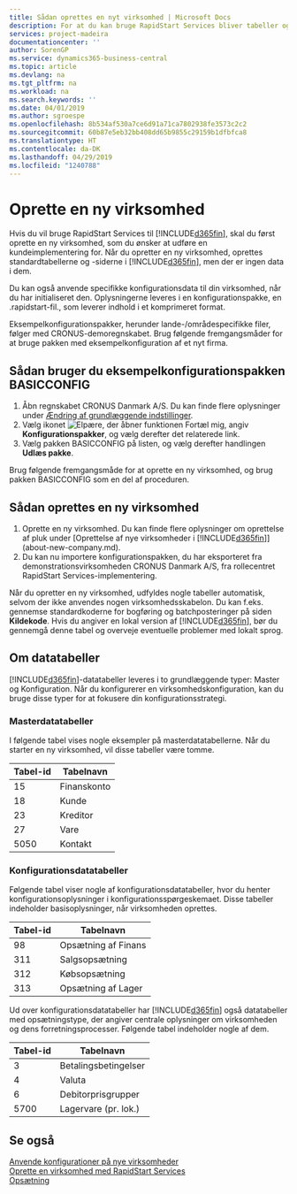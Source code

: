 ```yaml
---
title: Sådan oprettes en nyt virksomhed | Microsoft Docs
description: For at du kan bruge RapidStart Services bliver tabeller og sider oprettet, men der er ingen data i dem.
services: project-madeira
documentationcenter: ''
author: SorenGP
ms.service: dynamics365-business-central
ms.topic: article
ms.devlang: na
ms.tgt_pltfrm: na
ms.workload: na
ms.search.keywords: ''
ms.date: 04/01/2019
ms.author: sgroespe
ms.openlocfilehash: 8b534af530a7ce6d91a71ca7802938fe3573c2c2
ms.sourcegitcommit: 60b87e5eb32bb408dd65b9855c29159b1dfbfca8
ms.translationtype: HT
ms.contentlocale: da-DK
ms.lasthandoff: 04/29/2019
ms.locfileid: "1240788"
---
```

# <a name="create-a-new-company"></a>Oprette en ny virksomhed
Hvis du vil bruge RapidStart Services til [!INCLUDE[d365fin](includes/d365fin_md.md)], skal du først oprette en ny virksomhed, som du ønsker at udføre en kundeimplementering for. Når du opretter en ny virksomhed, oprettes standardtabellerne og -siderne i [!INCLUDE[d365fin](includes/d365fin_md.md)], men der er ingen data i dem.

Du kan også anvende specifikke konfigurationsdata til din virksomhed, når du har initialiseret den. Oplysningerne leveres i en konfigurationspakke, en .rapidstart-fil., som leverer indhold i et komprimeret format.  

Eksempelkonfigurationspakker, herunder lande-/områdespecifikke filer, følger med CRONUS-demoregnskabet. Brug følgende fremgangsmåder for at bruge pakken med eksempelkonfiguration af et nyt firma.  

## <a name="to-use-the-sample-basicconfig-configuration-package"></a>Sådan bruger du eksempelkonfigurationspakken BASICCONFIG  
1. Åbn regnskabet CRONUS Danmark A/S. Du kan finde flere oplysninger under [Ændring af grundlæggende indstillinger](ui-change-basic-settings.md).
2. Vælg ikonet ![Elpære, der åbner funktionen Fortæl mig](media/ui-search/search_small.png "Fortæl mig, hvad du vil foretage dig"), angiv **Konfigurationspakker**, og vælg derefter det relaterede link.  
3. Vælg pakken BASICCONFIG på listen, og vælg derefter handlingen **Udlæs pakke**.  

Brug følgende fremgangsmåde for at oprette en ny virksomhed, og brug pakken BASICCONFIG som en del af proceduren.  

## <a name="to-create-a-new-company"></a>Sådan oprettes en ny virksomhed  
1. Oprette en ny virksomhed. Du kan finde flere oplysninger om oprettelse af pluk under [Oprettelse af nye virksomheder i [!INCLUDE[d365fin](includes/d365fin_md.md)]](about-new-company.md).
2. Du kan nu importere konfigurationspakken, du har eksporteret fra demonstrationsvirksomheden CRONUS Danmark A/S, fra rollecentret RapidStart Services-implementering.

Når du opretter en ny virksomhed, udfyldes nogle tabeller automatisk, selvom der ikke anvendes nogen virksomhedsskabelon. Du kan f.eks. gennemse standardkoderne for bogføring og batchposteringer på siden **Kildekode**. Hvis du angiver en lokal version af [!INCLUDE[d365fin](includes/d365fin_md.md)], bør du gennemgå denne tabel og overveje eventuelle problemer med lokalt sprog.

## <a name="about-data-tables"></a>Om datatabeller
[!INCLUDE[d365fin](includes/d365fin_md.md)]-datatabeller leveres i to grundlæggende typer: Master og Konfiguration. Når du konfigurerer en virksomhedskonfiguration, kan du bruge disse typer for at fokusere din konfigurationsstrategi.  

### <a name="master-data-tables"></a>Masterdatatabeller  
I følgende tabel vises nogle eksempler på masterdatatabellerne. Når du starter en ny virksomhed, vil disse tabeller være tomme.  

|Tabel-id|Tabelnavn|  
|-------------------|--------------------|  
|15|Finanskonto|  
|18|Kunde|  
|23|Kreditor|  
|27|Vare|  
|5050|Kontakt|  

### <a name="setup-data-tables"></a>Konfigurationsdatatabeller  
Følgende tabel viser nogle af konfigurationsdatatabeller, hvor du henter konfigurationsoplysninger i konfigurationsspørgeskemaet. Disse tabeller indeholder basisoplysninger, når virksomheden oprettes.  

|Tabel-id|Tabelnavn|  
|-------------------|--------------------|  
|98|Opsætning af Finans|  
|311|Salgsopsætning|  
|312|Købsopsætning|  
|313|Opsætning af Lager|  

Ud over konfigurationsdatatabeller har [!INCLUDE[d365fin](includes/d365fin_md.md)] også datatabeller med opsætningstype, der angiver centrale oplysninger om virksomheden og dens forretningsprocesser. Følgende tabel indeholder nogle af dem.  

|Tabel-id|Tabelnavn|  
|-------------------|--------------------|  
|3|Betalingsbetingelser|  
|4|Valuta|  
|6|Debitorprisgrupper|  
|5700|Lagervare (pr. lok.)|

  

## <a name="see-also"></a>Se også  
[Anvende konfigurationer på nye virksomheder](admin-apply-configuration-to-new-companies.md)  
[Oprette en virksomhed med RapidStart Services](admin-set-up-a-company-with-rapidstart.md)  
[Opsætning](admin-setup-and-administration.md)
